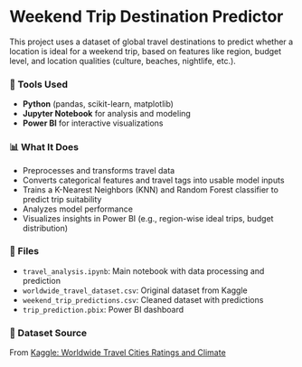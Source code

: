 # Weekend Trip Destination Predictor

This project uses a dataset of global travel destinations to predict whether a location is ideal for a weekend trip, based on features like region, budget level, and location qualities (culture, beaches, nightlife, etc.).

### 🔧 Tools Used
- **Python** (pandas, scikit-learn, matplotlib)
- **Jupyter Notebook** for analysis and modeling
- **Power BI** for interactive visualizations

### 📊 What It Does
- Preprocesses and transforms travel data
- Converts categorical features and travel tags into usable model inputs
- Trains a K-Nearest Neighbors (KNN) and Random Forest classifier to predict trip suitability
- Analyzes model performance
- Visualizes insights in Power BI (e.g., region-wise ideal trips, budget distribution)

### 📁 Files
- `travel_analysis.ipynb`: Main notebook with data processing and prediction
- `worldwide_travel_dataset.csv`: Original dataset from Kaggle
- `weekend_trip_predictions.csv`: Cleaned dataset with predictions
- `trip_prediction.pbix`: Power BI dashboard

### 📌 Dataset Source
From [Kaggle: Worldwide Travel Cities Ratings and Climate](https://www.kaggle.com/datasets/furkanima/worldwide-travel-cities-ratings-and-climate)

